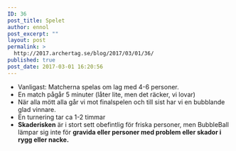```yaml
---
ID: 36
post_title: Spelet
author: ennol
post_excerpt: ""
layout: post
permalink: >
  http://2017.archertag.se/blog/2017/03/01/36/
published: true
post_date: 2017-03-01 16:20:56
---
```

<ul>
 	<li>Vanligast: Matcherna spelas om lag med 4-6 personer.</li>
 	<li>En match pågår 5 minuter (låter lite, men det räcker, vi lovar)</li>
 	<li>När alla mött alla går vi mot finalspelen och till sist har vi en bubblande glad vinnare.</li>
 	<li>En turnering tar ca 1-2 timmar</li>
 	<li><strong>Skaderisken</strong> är i stort sett obefintlig för friska personer, men BubbleBall lämpar sig inte för <strong>gravida eller personer med problem eller skador i rygg eller nacke.</strong></li>
</ul>